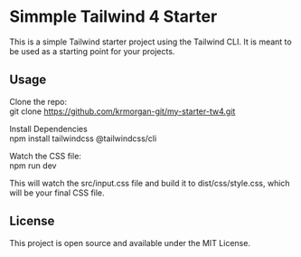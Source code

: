 # Simmple Tailwind 4 Starter
This is a simple Tailwind starter project using the Tailwind CLI. It is meant to be used as a starting point for your projects.
## Usage
Clone the repo:<br>
git clone https://github.com/krmorgan-git/my-starter-tw4.git<br>

Install Dependencies<br>
npm install tailwindcss @tailwindcss/cli<br>

Watch the CSS file:<br>
npm run dev<br>

This will watch the src/input.css file and build it to dist/css/style.css, which will be your final CSS file.

## License
This project is open source and available under the MIT License.
